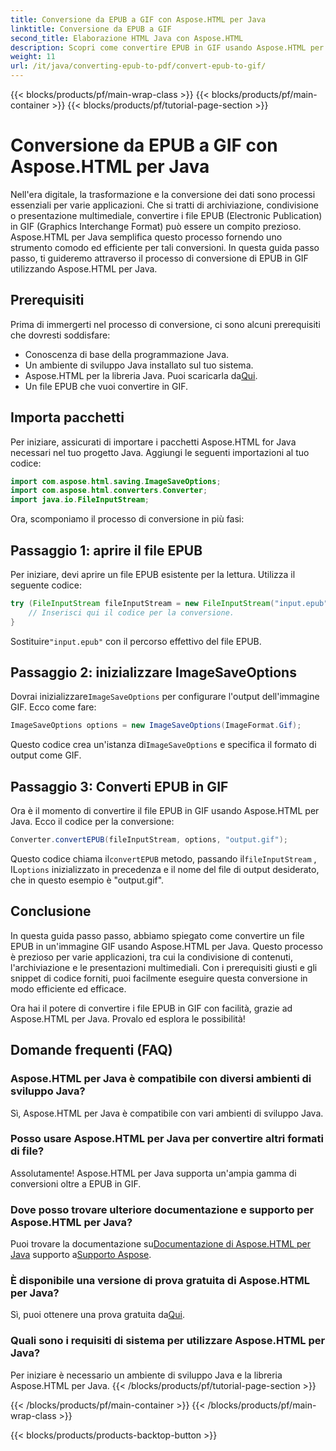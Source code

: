 ```yaml
---
title: Conversione da EPUB a GIF con Aspose.HTML per Java
linktitle: Conversione da EPUB a GIF
second_title: Elaborazione HTML Java con Aspose.HTML
description: Scopri come convertire EPUB in GIF usando Aspose.HTML per Java. Processo di conversione semplice ed efficiente per tutte le tue esigenze multimediali.
weight: 11
url: /it/java/converting-epub-to-pdf/convert-epub-to-gif/
---
```


{{< blocks/products/pf/main-wrap-class >}}
{{< blocks/products/pf/main-container >}}
{{< blocks/products/pf/tutorial-page-section >}}

# Conversione da EPUB a GIF con Aspose.HTML per Java


Nell'era digitale, la trasformazione e la conversione dei dati sono processi essenziali per varie applicazioni. Che si tratti di archiviazione, condivisione o presentazione multimediale, convertire i file EPUB (Electronic Publication) in GIF (Graphics Interchange Format) può essere un compito prezioso. Aspose.HTML per Java semplifica questo processo fornendo uno strumento comodo ed efficiente per tali conversioni. In questa guida passo passo, ti guideremo attraverso il processo di conversione di EPUB in GIF utilizzando Aspose.HTML per Java.

## Prerequisiti

Prima di immergerti nel processo di conversione, ci sono alcuni prerequisiti che dovresti soddisfare:

- Conoscenza di base della programmazione Java.
- Un ambiente di sviluppo Java installato sul tuo sistema.
-  Aspose.HTML per la libreria Java. Puoi scaricarla da[Qui](https://releases.aspose.com/html/java/).
- Un file EPUB che vuoi convertire in GIF.

## Importa pacchetti

Per iniziare, assicurati di importare i pacchetti Aspose.HTML for Java necessari nel tuo progetto Java. Aggiungi le seguenti importazioni al tuo codice:

```java
import com.aspose.html.saving.ImageSaveOptions;
import com.aspose.html.converters.Converter;
import java.io.FileInputStream;
```

Ora, scomponiamo il processo di conversione in più fasi:

## Passaggio 1: aprire il file EPUB

Per iniziare, devi aprire un file EPUB esistente per la lettura. Utilizza il seguente codice:

```java
try (FileInputStream fileInputStream = new FileInputStream("input.epub")) {
    // Inserisci qui il codice per la conversione.
}
```

 Sostituire`"input.epub"` con il percorso effettivo del file EPUB.

## Passaggio 2: inizializzare ImageSaveOptions

 Dovrai inizializzare`ImageSaveOptions` per configurare l'output dell'immagine GIF. Ecco come fare:

```java
ImageSaveOptions options = new ImageSaveOptions(ImageFormat.Gif);
```

 Questo codice crea un'istanza di`ImageSaveOptions` e specifica il formato di output come GIF.

## Passaggio 3: Converti EPUB in GIF

Ora è il momento di convertire il file EPUB in GIF usando Aspose.HTML per Java. Ecco il codice per la conversione:

```java
Converter.convertEPUB(fileInputStream, options, "output.gif");
```

 Questo codice chiama il`convertEPUB` metodo, passando il`fileInputStream` , IL`options` inizializzato in precedenza e il nome del file di output desiderato, che in questo esempio è "output.gif". 

## Conclusione

In questa guida passo passo, abbiamo spiegato come convertire un file EPUB in un'immagine GIF usando Aspose.HTML per Java. Questo processo è prezioso per varie applicazioni, tra cui la condivisione di contenuti, l'archiviazione e le presentazioni multimediali. Con i prerequisiti giusti e gli snippet di codice forniti, puoi facilmente eseguire questa conversione in modo efficiente ed efficace.

Ora hai il potere di convertire i file EPUB in GIF con facilità, grazie ad Aspose.HTML per Java. Provalo ed esplora le possibilità!

## Domande frequenti (FAQ)

### Aspose.HTML per Java è compatibile con diversi ambienti di sviluppo Java?
Sì, Aspose.HTML per Java è compatibile con vari ambienti di sviluppo Java.

### Posso usare Aspose.HTML per Java per convertire altri formati di file?
Assolutamente! Aspose.HTML per Java supporta un'ampia gamma di conversioni oltre a EPUB in GIF.

### Dove posso trovare ulteriore documentazione e supporto per Aspose.HTML per Java?
 Puoi trovare la documentazione su[Documentazione di Aspose.HTML per Java](https://reference.aspose.com/html/java/) supporto a[Supporto Aspose](https://forum.aspose.com/).

### È disponibile una versione di prova gratuita di Aspose.HTML per Java?
 Sì, puoi ottenere una prova gratuita da[Qui](https://releases.aspose.com/).

### Quali sono i requisiti di sistema per utilizzare Aspose.HTML per Java?
Per iniziare è necessario un ambiente di sviluppo Java e la libreria Aspose.HTML per Java.
{{< /blocks/products/pf/tutorial-page-section >}}

{{< /blocks/products/pf/main-container >}}
{{< /blocks/products/pf/main-wrap-class >}}

{{< blocks/products/products-backtop-button >}}

